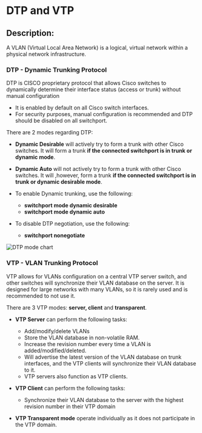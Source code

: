 
# DTP and VTP



## Description:
A VLAN (Virtual Local Area Network) is a logical, virtual network within a physical network infrastructure.


### **DTP - Dynamic Trunking Protocol**
DTP is CISCO proprietary protocol that allows Cisco switches to dynamically determine their interface status (access or trunk) without manual configuration
- It is enabled by default on all Cisco switch interfaces.
- For security purposes, manual configuration is recommended and DTP should be disabled on all switchport.

There are 2 modes regarding DTP:
- **Dynamic Desirable** will actively try to form a trunk with other Cisco switches. It will form a trunk **if the connected switchport is in trunk or dynamic mode**.
- **Dynamic Auto** will not actively try to form a trunk with other Cisco switches. It will ,however, form a trunk **if the connected switchport is in trunk or dynamic desirable mode**.

- To enable Dynamic trunking, use the following:
  - **switchport mode dynamic desirable**
  - **switchport mode dynamic auto**
- To disable DTP negotiation, use the following:
  - **switchport nonegotiate**

![DTP mode chart](./Picture/DTP/DTPChart.png)

### **VTP - VLAN Trunking Protocol**
VTP allows for VLANs configuration on a central VTP server switch, and other switches will synchronize their VLAN database on the server. It is designed for large networks with many VLANs, so it is rarely used and is recommended to not use it.

There are 3 VTP modes: **server, client** and **transparent**.

- **VTP Server** can perform the following tasks:
  - Add/modify/delete VLANs
  - Store the VLAN database in non-volatile RAM.
  - Increase the revision number every time a VLAN is added/modified/deleted.
  - Will advertise the latest version of the VLAN database on trunk interfaces, and the VTP clients will synchronize their VLAN database to it.
  - VTP servers also function as VTP clients.

- **VTP Client** can perform the following tasks:
  - Synchronize their VLAN database to the server with the highest revision number in their VTP domain

- **VTP Transparent mode** operate individually as it does not participate in the VTP domain.
